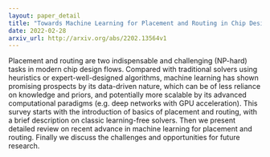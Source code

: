 ```yaml
---
layout: paper_detail
title: "Towards Machine Learning for Placement and Routing in Chip Design: a Methodological Overview"
date: 2022-02-28
arxiv_url: http://arxiv.org/abs/2202.13564v1
---
```


Placement and routing are two indispensable and challenging (NP-hard) tasks in modern chip design flows. Compared with traditional solvers using heuristics or expert-well-designed algorithms, machine learning has shown promising prospects by its data-driven nature, which can be of less reliance on knowledge and priors, and potentially more scalable by its advanced computational paradigms (e.g. deep networks with GPU acceleration). This survey starts with the introduction of basics of placement and routing, with a brief description on classic learning-free solvers. Then we present detailed review on recent advance in machine learning for placement and routing. Finally we discuss the challenges and opportunities for future research.
